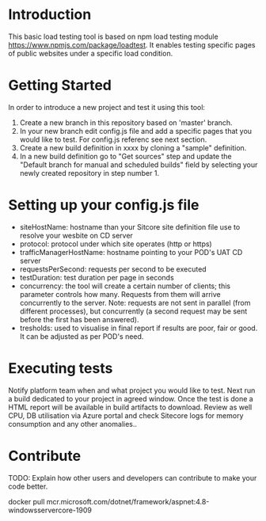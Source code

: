 # Introduction 
This basic load testing tool is based on npm load testing module https://www.npmjs.com/package/loadtest. 
It enables testing specific pages of public websites under a specific load condition.

# Getting Started
In order to introduce a new project and test it using this tool:
1. Create a new branch in this repository based on 'master' branch.
2. In your new branch edit config.js file and add a specific pages that you would like to test. For config.js referenc see next section.
3. Create a new build definition in xxxx by cloning a "sample" definition.
4. In a new build definition go to "Get sources" step and update the "Default branch for manual and scheduled builds" field by selecting your newly created repository in step number 1.

# Setting up your config.js file
- siteHostName: hostname than your Sitcore site definition file use to resolve your wesbite on CD server
- protocol: protocol under which site operates (http or https)
- trafficManagerHostName: hostname pointing to your POD's UAT CD server
- requestsPerSecond: requests per second to be executed
- testDuration: test duration per page in seconds
- concurrency: the tool will create a certain number of clients; this parameter controls how many. Requests from them will arrive concurrently to the server.
Note: requests are not sent in parallel (from different processes), but concurrently (a second request may be sent before the first has been answered).
- tresholds: used to visualise in final report if results are poor, fair or good. It can be adjusted as per POD's need. 

# Executing tests
Notify platform team when and what project you would like to test. Next run a build dedicated to your project in agreed window. 
Once the test is done a HTML report will be available in build artifacts to download. Review as well CPU, DB utilisation via Azure portal and check Sitecore logs for memory consumption and any other anomalies..

# Contribute
TODO: Explain how other users and developers can contribute to make your code better. 


docker pull mcr.microsoft.com/dotnet/framework/aspnet:4.8-windowsservercore-1909
